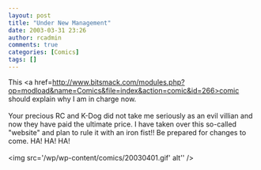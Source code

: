 ```yaml
---
layout: post
title: "Under New Management"
date: 2003-03-31 23:26
author: rcadmin
comments: true
categories: [Comics]
tags: []
---
```

This <a href=http://www.bitsmack.com/modules.php?op=modload&name=Comics&file=index&action=comic&id=266>comic</a> should explain why I am in charge now.
<br />
<br />
Your precious RC and K-Dog did not take me seriously as an evil villian and now they have paid the ultimate price. I have taken over this so-called "website" and plan to rule it with an iron fist!! Be prepared for changes to come. HA! HA! HA!<br /><br /><!--more--><img src='/wp/wp-content/comics/20030401.gif' alt'' />
